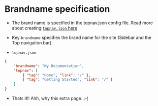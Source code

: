 # Brandname specification

* The brand name is specified in the topnav.json config file. Read more about creating [`topnav.json` here](/docs/topnav)


* Key `brandname` specifies the brand name for the site (Sidebar and the Top navigation bar).


* `topnav.json`

```json
{
    "brandname": "My Documentation",
    "topnav": [
        { "tag": "Home", "link": "/" },
        { "tag": "Getting Started", "link": "/" }
    ]
}
```

* Thats it!! Ahh, why this extra page. ;-)